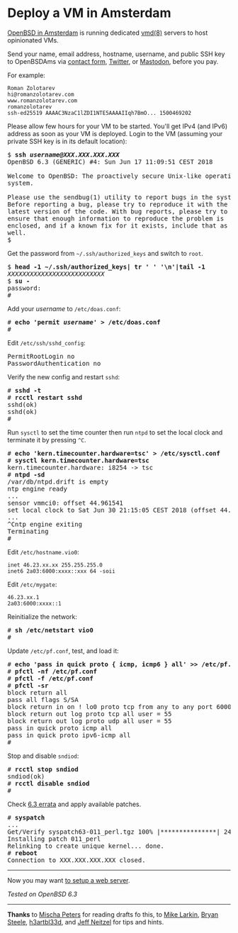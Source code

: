 # Deploy a VM in Amsterdam

[OpenBSD in Amsterdam](https://openbsd.amsterdam) is running dedicated
[vmd(8)](https://man.openbsd.org/vmd.8) servers to host opinionated
VMs.

Send your name, email address, hostname, username, and public SSH key to OpenBSDAms
via [contact form](https://openbsd.amsterdam/contact.html),
[Twitter](https://mobile.twitter.com/OpenBSDAms), or
[Mastodon](https://bsd.network/@OpenBSDAms), before you pay.

For example:

	Roman Zolotarev
	hi@romanzolotarev.com
	www.romanzolotarev.com
	romanzolotarev
	ssh-ed25519 AAAAC3NzaC1lZDI1NTE5AAAAIIqh7BmO... 1500469202

Please allow few hours for your VM to be started. You'll get IPv4
(and IPv6) address as soon as your VM is deployed. Login to the
VM (assuming your private SSH key is in its default location):

<pre>
$ <b>ssh <i>username@XXX.XXX.XXX.XXX</i></b>
OpenBSD 6.3 (GENERIC) #4: Sun Jun 17 11:09:51 CEST 2018

Welcome to OpenBSD: The proactively secure Unix-like operating
system.

Please use the sendbug(1) utility to report bugs in the system.
Before reporting a bug, please try to reproduce it with the
latest version of the code. With bug reports, please try to
ensure that enough information to reproduce the problem is
enclosed, and if a known fix for it exists, include that as
well.
$
</pre>

Get the password from `~/.ssh/authorized_keys` and switch to `root`.

<pre>
$ <b>head -1 ~/.ssh/authorized_keys| tr ' ' '\n'|tail -1</b>
<i>XXXXXXXXXXXXXXXXXXXXXXXXXX</i>
$ <b>su -</b>
password:
#
</pre>

Add your _username_ to `/etc/doas.conf`:

<pre>
# <b>echo 'permit <i>username</i>' > /etc/doas.conf</b>
#
</pre>

Edit `/etc/ssh/sshd_config`:

<pre>
PermitRootLogin no
PasswordAuthentication no
</pre>

Verify the new config and restart `sshd`:

<pre>
# <b>sshd -t</b>
# <b>rcctl restart sshd</b>
sshd(ok)
sshd(ok)
#
</pre>

Run `sysctl` to set the time counter then run `ntpd` to set the
local clock and terminate it by pressing `^C`.

<pre>
# <b>echo 'kern.timecounter.hardware=tsc' > /etc/sysctl.conf</b>
# <b>sysctl kern.timecounter.hardware=tsc</b>
kern.timecounter.hardware: i8254 -> tsc
# <b>ntpd -sd</b>
/var/db/ntpd.drift is empty
ntp engine ready
...
sensor vmmci0: offset 44.961541
set local clock to Sat Jun 30 21:15:05 CEST 2018 (offset 44.961541s)
...
^Cntp engine exiting
Terminating
#
</pre>

Edit `/etc/hostname.vio0`:

	inet 46.23.xx.xx 255.255.255.0
	inet6 2a03:6000:xxxx::xxx 64 -soii

Edit `/etc/mygate`:

	46.23.xx.1
	2a03:6000:xxxx::1

Reinitialize the network:

<pre>
# <b>sh /etc/netstart vio0</b>
#
</pre>

Update `/etc/pf.conf`, test, and load it:

<pre>
# <b>echo 'pass in quick proto { icmp, icmp6 } all' >> /etc/pf.conf</b>
# <b>pfctl -nf /etc/pf.conf</b>
# <b>pfctl -f /etc/pf.conf</b>
# <b>pfctl -sr</b>
block return all
pass all flags S/SA
block return in on ! lo0 proto tcp from any to any port 6000:6010
block return out log proto tcp all user = 55
block return out log proto udp all user = 55
pass in quick proto icmp all
pass in quick proto ipv6-icmp all
#
</pre>

Stop and disable `sndiod`:

<pre>
# <b>rcctl stop sndiod</b>
sndiod(ok)
# <b>rcctl disable sndiod</b>
#
</pre>

Check [6.3 errata](https://www.openbsd.org/errata63.html) and apply
available patches.

<pre>
# <b>syspatch</b>
...
Get/Verify syspatch63-011_perl.tgz 100% |***************| 24401       00:00
Installing patch 011_perl
Relinking to create unique kernel... done.
# <b>reboot</b>
Connection to XXX.XXX.XXX.XXX closed.
</pre>

---

Now you may want [to setup a web server](/openbsd/webserver.html).

_Tested on OpenBSD 6.3_

---

**Thanks** to 
[Mischa Peters](https://mobile.twitter.com/mischapeters) for reading drafts fo this,
to [Mike Larkin](https://mobile.twitter.com/mlarkin2012), 
[Bryan Steele](https://mobile.twitter.com/canadianbryan), 
[h3artbl33d](https://mobile.twitter.com/h3artbl33d), and
[Jeff Neitzel](https://mobile.twitter.com/v6shell) for tips and hints.

